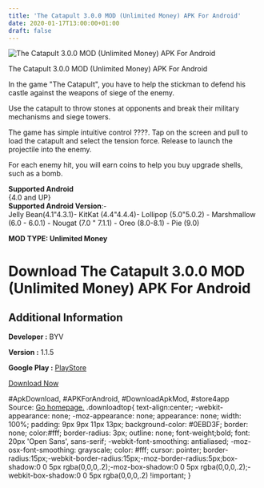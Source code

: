 ```yaml
---
title: 'The Catapult 3.0.0 MOD (Unlimited Money) APK For Android'
date: 2020-01-17T13:00:00+01:00
draft: false
---
```


![The Catapult 3.0.0 MOD (Unlimited Money) APK For Android](https://i0.wp.com/apkhome.net/wp-content/uploads/2020/01/The-Catapult-3.0.0-MOD-Unlimited-Money.png "The Catapult 3.0.0 MOD (Unlimited Money) APK For Android")

  

The Catapult 3.0.0 MOD (Unlimited Money) APK For Android

In the game "The Catapult", you have to help the stickman to defend his castle against the weapons of siege of the enemy.

Use the catapult to throw stones at opponents and break their military mechanisms and siege towers.

The game has simple intuitive control ????. Tap on the screen and pull to load the catapult and select the tension force. Release to launch the projectile into the enemy.

For each enemy hit, you will earn coins to help you buy upgrade shells, such as a bomb.

**Supported Android**  
{4.0 and UP}  
**Supported Android Version**:-  
Jelly Bean(4.1"4.3.1)- KitKat (4.4"4.4.4)- Lollipop (5.0"5.0.2) - Marshmallow (6.0 - 6.0.1) - Nougat (7.0 " 7.1.1) - Oreo (8.0-8.1) - Pie (9.0)

**MOD TYPE: Unlimited Money**

Download The Catapult 3.0.0 MOD (Unlimited Money) APK For Android
=================================================================

Additional Information
----------------------

**Developer :** BYV

**Version :** 1.1.5

**Google Play :** [PlayStore](https://play.google.com/store/apps/details?id=com.byv.TheCatapult)

  

[Download Now](https://store4app.co/post/the-catapult-3-0-0-mod-unlimited-money-apk-for-android_1578390659)

  
#ApkDownload, #APKForAndroid, #DownloadApkMod, #store4app  
Source: [Go homepage.](https://store4app.co/post/the-catapult-3-0-0-mod-unlimited-money-apk-for-android_1578390659) .downloadtop{ text-align:center; -webkit-appearance: none; -moz-appearance: none; appearance: none; width: 100%; padding: 9px 9px 11px 13px; background-color: #0EBD3F; border: none; color:#fff; border-radius: 3px; outline: none; font-weight;bold; font: 20px 'Open Sans', sans-serif; -webkit-font-smoothing: antialiased; -moz-osx-font-smoothing: grayscale; color: #fff; cursor: pointer; border-radius:15px;-webkit-border-radius:15px;-moz-border-radius:5px;box-shadow:0 0 5px rgba(0,0,0,.2);-moz-box-shadow:0 0 5px rgba(0,0,0,.2);-webkit-box-shadow:0 0 5px rgba(0,0,0,.2) !important; }